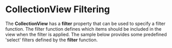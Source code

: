 CollectionView Filtering
========================

The **CollectionView** has a **filter** property that can be used to specify a filter function. The filter function defines which items should be included in the view when the filter is applied. The sample below provides some predefined 'select' filters defined by the **filter** function.